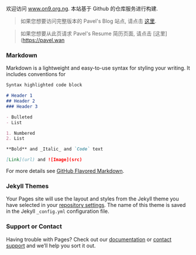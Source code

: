  
	
欢迎访问 www.on9.org.ng. 
本站基于 Github 的仓库服务进行构建.

> 如果您想要访问完整版本的 Pavel's Blog 站点, 请点击 [这里](https://ctu.su).

> 如果您想要从此页请求 Pavel's Resume 简历页面, 请点击 [这里](https://pavel.wan

### Markdown

Markdown is a lightweight and easy-to-use syntax for styling your writing. It includes conventions for

```markdown
Syntax highlighted code block

# Header 1
## Header 2
### Header 3

- Bulleted
- List

1. Numbered
2. List

**Bold** and _Italic_ and `Code` text

[Link](url) and ![Image](src)
```

For more details see [GitHub Flavored Markdown](https://guides.github.com/features/mastering-markdown/).

### Jekyll Themes

Your Pages site will use the layout and styles from the Jekyll theme you have selected in your [repository settings](https://github.com/soyunpavelfragil/soyunpavelfragil.github.io/settings). The name of this theme is saved in the Jekyll `_config.yml` configuration file.

### Support or Contact

Having trouble with Pages? Check out our [documentation](https://help.github.com/categories/github-pages-basics/) or [contact support](https://github.com/contact) and we’ll help you sort it out.
